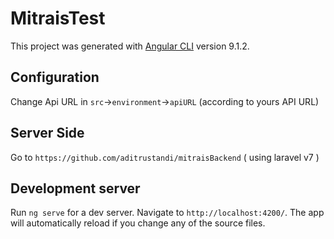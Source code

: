 # MitraisTest

This project was generated with [Angular CLI](https://github.com/angular/angular-cli) version 9.1.2.

## Configuration

Change Api URL in `src`->`environment`->`apiURL` (according to yours API URL)

## Server Side

Go to `https://github.com/aditrustandi/mitraisBackend` ( using laravel v7 )

## Development server

Run `ng serve` for a dev server. Navigate to `http://localhost:4200/`. The app will automatically reload if you change any of the source files.
